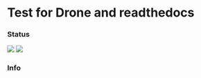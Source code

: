# Test for Drone and readthedocs

### Status
[<img src="https://readthedocs.org/projects/swedendemo/badge/">](https://swedendemo.readthedocs.io/en/latest/) [<img src="https://cloud.drone.io/api/badges/tlwt/Productive4SwedenDemo/status.svg">](https://cloud.drone.io/tlwt/Productive4SwedenDemo)


### Info
